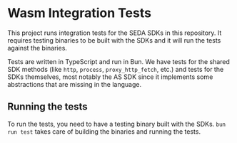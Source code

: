 # Wasm Integration Tests

This project runs integration tests for the SEDA SDKs in this repository. It requires testing binaries to be built with the SDKs and it will run the tests against the binaries.

Tests are written in TypeScript and run in Bun. We have tests for the shared SDK methods (like `http`, `process`, `proxy_http_fetch`, etc.) and tests for the SDKs themselves, most notably the AS SDK since it implements some abstractions that are missing in the language.

## Running the tests

To run the tests, you need to have a testing binary built with the SDKs. `bun run test` takes care of building the binaries and running the tests. 
